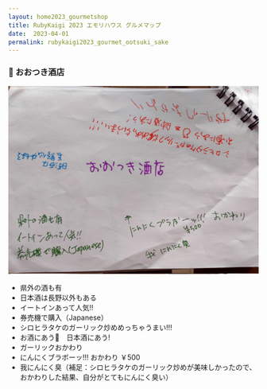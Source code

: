 ```yaml
---
layout: home2023_gourmetshop
title: RubyKaigi 2023 エモリハウス グルメマップ
date:  2023-04-01
permalink: rubykaigi2023_gourmet_ootsuki_sake
---
```

<div class="container">
  <h3 id="ootsuki_sake">🍶 おおつき酒店</h3>
  <div class="row">
    <div class="col-md-6">
      <img src="/assets/images/rubykaigi2023_gourmetmap/ootsuki_sake.jpg" class="hand-write">
    </div>
    <div class="col-md-6">
      <ul>
		<li>県外の酒も有</li>
		<li>日本酒は長野以外もある</li>
		<li>イートインあって人気!!</li>
		<li>券売機で購入（Japanese）</li>
		<li>シロヒラタケのガーリック炒めめっちゃうまい!!!</li>
		<li>お酒にあう🍶　日本酒にあう!</li>
		<li>ガーリックおかわり </li>
		<li>にんにくブラボーッ!!! おかわり ￥500</li>
		<li>我にんにく臭（補足：シロヒラタケのガーリック炒めが美味しかったので、おかわりした結果、自分がとてもにんにく臭い）</li>
      </ul>
    </div>
  </div>
</div>

